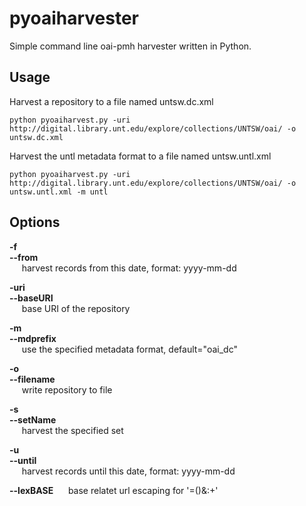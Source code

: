 pyoaiharvester
==============

Simple command line oai-pmh harvester written in Python.

Usage
-----

Harvest a repository to a file named untsw.dc.xml

```
python pyoaiharvest.py -uri http://digital.library.unt.edu/explore/collections/UNTSW/oai/ -o untsw.dc.xml
```

Harvest the untl metadata format to a file named untsw.untl.xml

```
python pyoaiharvest.py -uri http://digital.library.unt.edu/explore/collections/UNTSW/oai/ -o untsw.untl.xml -m untl
```

Options
-----  

**-f**  
**--from**  
&nbsp;&nbsp;&nbsp;&nbsp; harvest records from this date, format: yyyy-mm-dd  

**-uri**  
**--baseURI**  
&nbsp;&nbsp;&nbsp;&nbsp; base URI of the repository  

**-m**  
**--mdprefix**  
&nbsp;&nbsp;&nbsp;&nbsp; use the specified metadata format, default="oai_dc"  

**-o**  
**--filename**  
&nbsp;&nbsp;&nbsp;&nbsp; write repository to file  

**-s**  
**--setName**  
&nbsp;&nbsp;&nbsp;&nbsp; harvest the specified set  

**-u**  
**--until**  
&nbsp;&nbsp;&nbsp;&nbsp; harvest records until this date, format: yyyy-mm-dd

**--lexBASE**
&nbsp;&nbsp;&nbsp;&nbsp; base relatet url escaping for '=()&:+'